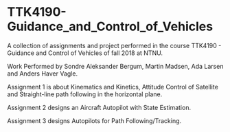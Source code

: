 # TTK4190-Guidance_and_Control_of_Vehicles

A collection of assignments and project performed in the course TTK4190 - Guidance and Control of Vehicles of fall 2018 at NTNU.

Work Performed by Sondre Aleksander Bergum, Martin Madsen, Ada Larsen and Anders Haver Vagle.

Assignment 1 is about Kinematics and Kinetics, Attitude Control of Satellite and Straight-line path following in the horizontal plane.

Assignment 2 designs an Aircraft Autopilot with State Estimation.

Assignment 3 designs Autopilots for Path Following/Tracking.
